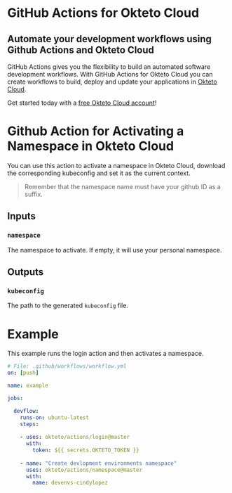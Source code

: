 # GitHub Actions for Okteto Cloud

## Automate your development workflows using Github Actions and Okteto Cloud
GitHub Actions gives you the flexibility to build an automated software development workflows. With GitHub Actions for Okteto Cloud you can create workflows to build, deploy and update your applications in [Okteto Cloud](https://cloud.okteto.com).

Get started today with a [free Okteto Cloud account](https://cloud.okteto.com)!

# Github Action for Activating a Namespace in Okteto Cloud

You can use this action to activate a namespace in Okteto Cloud, download the corresponding kubeconfig and set it as the current context.

> Remember that the namespace name must have your github ID as a suffix.

## Inputs

### `namespace`

The namespace to activate. If empty, it will use your personal namespace.

## Outputs

### `kubeconfig`

The path to the generated `kubeconfig` file.

# Example

This example runs the login action and then activates a namespace.

```yaml
# File: .github/workflows/workflow.yml
on: [push]

name: example

jobs:

  devflow:
    runs-on: ubuntu-latest
    steps:
    
    - uses: okteto/actions/login@master
      with:
        token: ${{ secrets.OKTETO_TOKEN }}
    
    - name: "Create devlopment environments namespace"
      uses: okteto/actions/namespace@master
      with:
        name: devenvs-cindylopez
```

